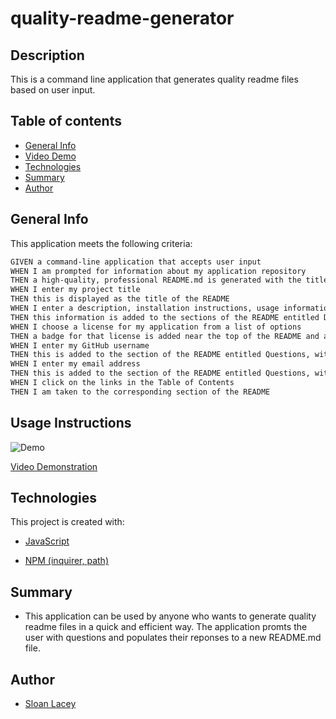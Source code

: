 # quality-readme-generator

## Description

This is a command line application that generates quality readme files based on user input. 

## Table of contents

- [General Info](#general-info)
- [Video Demo](#video-demo)
- [Technologies](#technologies)
- [Summary](#summary)
- [Author](#author)

## General Info

This application meets the following criteria:

```md
GIVEN a command-line application that accepts user input
WHEN I am prompted for information about my application repository
THEN a high-quality, professional README.md is generated with the title of my project and sections entitled Description, Table of Contents, Installation, Usage, License, Contributing, Tests, and Questions
WHEN I enter my project title
THEN this is displayed as the title of the README
WHEN I enter a description, installation instructions, usage information, contribution guidelines, and test instructions
THEN this information is added to the sections of the README entitled Description, Installation, Usage, Contributing, and Tests
WHEN I choose a license for my application from a list of options
THEN a badge for that license is added near the top of the README and a notice is added to the section of the README entitled License that explains which license the application is covered under
WHEN I enter my GitHub username
THEN this is added to the section of the README entitled Questions, with a link to my GitHub profile
WHEN I enter my email address
THEN this is added to the section of the README entitled Questions, with instructions on how to reach me with additional questions
WHEN I click on the links in the Table of Contents
THEN I am taken to the corresponding section of the README
```

## Usage Instructions

![Demo](https://github.com/sloanlacey/quality-readme-generator/blob/main/images/quality-readme-generator.gif)

[Video Demonstration](https://drive.google.com/file/d/1pKnTTSrV4G0AGgbbP5uQZ_ipdCOMyYVF/view)

## Technologies

This project is created with:

- [JavaScript](https://www.javascript.com/)

- [NPM (inquirer, path)](https://www.npmjs.com/package/inquirer)

## Summary

- This application can be used by anyone who wants to generate quality readme files in a quick and efficient way. The application promts the user with questions and populates their reponses to a new README.md file.

## Author

- [Sloan Lacey](https://github.com/sloanlacey/quality-readme-generator)
